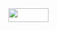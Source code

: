 <img src="/tex/b7a90bdf1762089ebcdc861a45eb6d4d.svg?invert_in_darkmode&sanitize=true" align=middle width=79.67413409999999pt height=27.15900329999998pt/>
